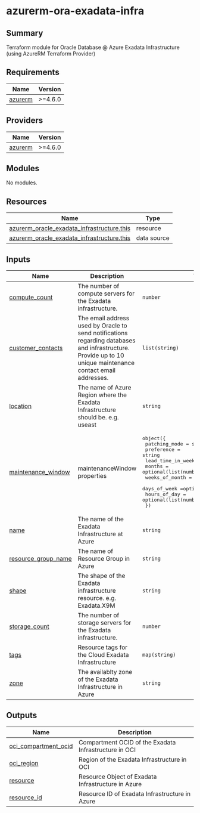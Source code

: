 # azurerm-ora-exadata-infra

## Summary

Terraform module for Oracle Database @ Azure Exadata Infrastructure (using AzureRM Terraform Provider)

<!-- BEGIN_TF_DOCS -->
## Requirements

| Name | Version |
|------|---------|
| <a name="requirement_azurerm"></a> [azurerm](#requirement\_azurerm) | >=4.6.0 |

## Providers

| Name | Version |
|------|---------|
| <a name="provider_azurerm"></a> [azurerm](#provider\_azurerm) | >=4.6.0 |

## Modules

No modules.

## Resources

| Name | Type |
|------|------|
| [azurerm_oracle_exadata_infrastructure.this](https://registry.terraform.io/providers/hashicorp/azurerm/latest/docs/resources/oracle_exadata_infrastructure) | resource |
| [azurerm_oracle_exadata_infrastructure.this](https://registry.terraform.io/providers/hashicorp/azurerm/latest/docs/data-sources/oracle_exadata_infrastructure) | data source |

## Inputs

| Name | Description | Type | Default | Required |
|------|-------------|------|---------|:--------:|
| <a name="input_compute_count"></a> [compute\_count](#input\_compute\_count) | The number of compute servers for the Exadata infrastructure. | `number` | `2` | no |
| <a name="input_customer_contacts"></a> [customer\_contacts](#input\_customer\_contacts) | The email address used by Oracle to send notifications regarding databases and infrastructure. Provide up to 10 unique maintenance contact email addresses. | `list(string)` | `[]` | no |
| <a name="input_location"></a> [location](#input\_location) | The name of Azure Region where the Exadata Infrastructure should be. e.g. useast | `string` | n/a | yes |
| <a name="input_maintenance_window"></a> [maintenance\_window](#input\_maintenance\_window) | maintenanceWindow properties | <pre>object({<br/>      patching_mode = string<br/>      preference = string<br/>      lead_time_in_weeks = optional(number)<br/>      months = optional(list(number))<br/>      weeks_of_month = optional(list(number))<br/>      days_of_week =optional(list(number))<br/>      hours_of_day = optional(list(number))<br/>  })</pre> | <pre>{<br/>  "patching_mode": "Rolling",<br/>  "preference": "NoPreference"<br/>}</pre> | no |
| <a name="input_name"></a> [name](#input\_name) | The name of the Exadata Infrastructure at Azure | `string` | `"odaaz-infra"` | no |
| <a name="input_resource_group_name"></a> [resource\_group\_name](#input\_resource\_group\_name) | The name of Resource Group in Azure | `string` | `"rg-oradb"` | no |
| <a name="input_shape"></a> [shape](#input\_shape) | The shape of the Exadata infrastructure resource. e.g. Exadata.X9M | `string` | `"Exadata.X9M"` | no |
| <a name="input_storage_count"></a> [storage\_count](#input\_storage\_count) | The number of storage servers for the Exadata infrastructure. | `number` | `3` | no |
| <a name="input_tags"></a> [tags](#input\_tags) | Resource tags for the Cloud Exadata Infrastructure | `map(string)` | `null` | no |
| <a name="input_zone"></a> [zone](#input\_zone) | The availablty zone of the Exadata Infrastructure in Azure | `string` | n/a | yes |

## Outputs

| Name | Description |
|------|-------------|
| <a name="output_oci_compartment_ocid"></a> [oci\_compartment\_ocid](#output\_oci\_compartment\_ocid) | Compartment OCID of the Exadata Infrastructure in OCI |
| <a name="output_oci_region"></a> [oci\_region](#output\_oci\_region) | Region of the Exadata Infrastructure in OCI |
| <a name="output_resource"></a> [resource](#output\_resource) | Resource Object of Exadata Infrastructure in Azure |
| <a name="output_resource_id"></a> [resource\_id](#output\_resource\_id) | Resource ID of Exadata Infrastructure in Azure |
<!-- END_TF_DOCS -->
